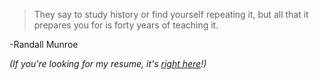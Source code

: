 > They say to study history or find yourself repeating it, but all that it prepares you for is forty years of teaching it.

-Randall Munroe

_(If you're looking for my resume, it's [right here](https://strongsand94191.github.io/)!)_
<!--
**StrongSand94191/StrongSand94191** is a ✨ _special_ ✨ repository because its `README.md` (this file) appears on your GitHub profile.

Here are some ideas to get you started:

- 🔭 I’m currently working on ...
- 🌱 I’m currently learning ...
- 👯 I’m looking to collaborate on ...
- 🤔 I’m looking for help with ...
- 💬 Ask me about ...
- 📫 How to reach me: ...
- 😄 Pronouns: ...
- ⚡ Fun fact: ...
-->
